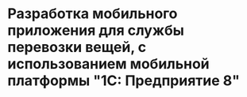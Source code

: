 # Разработка мобильного приложения для службы перевозки вещей, с использованием мобильной платформы  "1С: Предприятие 8"
